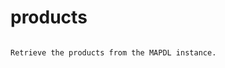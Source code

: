# products

```{property} property Information.products

Retrieve the products from the MAPDL instance.


```